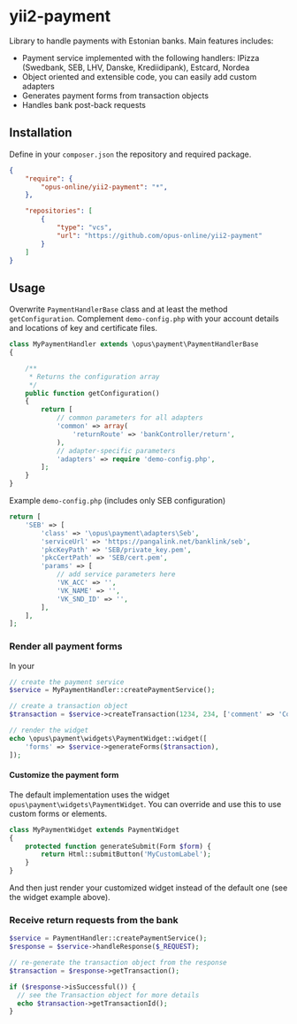 yii2-payment
============

Library to handle payments with Estonian banks. Main features includes:
- Payment service implemented with the following handlers: IPizza (Swedbank, SEB, LHV, Danske, Krediidipank), Estcard, Nordea
- Object oriented and extensible code, you can easily add custom adapters
- Generates payment forms from transaction objects
- Handles bank post-back requests

## Installation
Define in your `composer.json` the repository and required package. 
```json
{
	"require": {
		"opus-online/yii2-payment": "*",
	},

	"repositories": [
		{
			"type": "vcs",
			"url": "https://github.com/opus-online/yii2-payment"
		}
	]
}
```

## Usage
Overwrite `PaymentHandlerBase` class and at least the method `getConfiguration`. Complement `demo-config.php` with your account details and locations of key and certificate files.  
```php
class MyPaymentHandler extends \opus\payment\PaymentHandlerBase
{

    /**
     * Returns the configuration array
     */
    public function getConfiguration()
    {
        return [
            // common parameters for all adapters
            'common' => array(
                'returnRoute' => 'bankController/return',
            ),
            // adapter-specific parameters
            'adapters' => require 'demo-config.php',
        ];
    }
}
```
Example `demo-config.php` (includes only SEB configuration)
```php
return [
    'SEB' => [
        'class' => '\opus\payment\adapters\Seb',
        'serviceUrl' => 'https://pangalink.net/banklink/seb',
        'pkcKeyPath' => 'SEB/private_key.pem',
        'pkcCertPath' => 'SEB/cert.pem',
        'params' => [
            // add service parameters here
            'VK_ACC' => '',
            'VK_NAME' => '',
            'VK_SND_ID' => '',
        ],
    ],
];
```

### Render all payment forms
In your
```php
// create the payment service
$service = MyPaymentHandler::createPaymentService();

// create a transaction object
$transaction = $service->createTransaction(1234, 234, ['comment' => 'Comment']);

// render the widget
echo \opus\payment\widgets\PaymentWidget::widget([
    'forms' => $service->generateForms($transaction),
]);

```
#### Customize the payment form
The default implementation uses the widget `opus\payment\widgets\PaymentWidget`. You can override and use this to use custom forms or elements. 
```php
class MyPaymentWidget extends PaymentWidget
{
    protected function generateSubmit(Form $form) {
        return Html::submitButton('MyCustomLabel');
    }
}
```

And then just render your customized widget instead of the default one (see the widget example above).

### Receive return requests from the bank
```php
$service = PaymentHandler::createPaymentService();
$response = $service->handleResponse($_REQUEST);

// re-generate the transaction object from the response
$transaction = $response->getTransaction();

if ($response->isSuccessful()) {
  // see the Transaction object for more details
  echo $transaction->getTransactionId();
}
```
